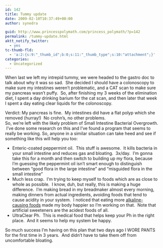 ```yaml
---
id: 142
title: Tummy update
date: 2009-02-10T10:37:49+00:00
author: synedra

guid: http://www.princesspolymath.com/princess_polymath/?p=142
permalink: /tummy-update.html
aktt_notify_twitter:
  - yes
tc-thumb-fld:
  - 'a:2:{s:9:"_thumb_id";b:0;s:11:"_thumb_type";s:10:"attachment";}'
categories:
  - Uncategorized
---
```

When last we left my intrepid tummy, we were headed to the gastro doc to talk about why it was so sad.  She decided I should have a colonoscopy to make sure my intestines weren&#8217;t problematic, and a CAT scan to make sure my pancreas wasn&#8217;t puffy.  So, after finishing my 3 weeks of the elimination diet, I spent a day drinking barium for the cat scan, and then later that week I spent a day eating clear liquids for the colonoscopy. 

<div>
</div>

<div>
  Verdict: My pancreas is fine.  My intestines did have a flat polyp which she removed (hurray!)  No crohn&#8217;s, no other problems.
</div>

<div>
</div>

<div>
  So, we&#8217;re left with the likely problem of Small Intestine Bacterial Overgrowth.  I&#8217;ve done some research on this and I&#8217;ve found a program that seems to really be working. So, anyone in a similar situation can take heed and see if something like this will help you too:
</div>

<div>
</div>

<div>
  <ul>
    <li>
      Enteric-coated peppermint oil.  This stuff is awesome.  It kills bacteria in your small intestine and reduces gas and bloating.  3x/day.  I&#8217;m gonna take this for a month and then switch to building up my flora, because I&#8217;m guessing the peppermint oil isn&#8217;t smart enough to distinguish between &#8220;good flora in the large intestine&#8221; and &#8220;misguided flora in the small intestine&#8221;
    </li>
    <li>
      Much less crap.  I&#8217;m trying to keep myself to foods which are as close to whole as possible.  I know, duh, but really, this is making a huge difference.  I&#8217;m making bread in my breadmaker almost every morning, making dinners from actual ingredients, avoiding foods that tend to cause acidity in your system.  I noticed that eating more <a href="http://www.greatestherbsonearth.com/articles/acid_alkaline.htm">alkaline-causing foods</a> made my body happier so I&#8217;m working on that.  Note that artificial sweeteners are the acidest foods of all.
    </li>
    <li>
      UltraClear Ph.  This is medical food that helps keep your Ph in the right place.  And it seems to help my system be happy.
    </li>
  </ul>
  
  <div>
    So much success I&#8217;m having on this plan that two days ago I WORE PANTS for the first time in 3 years.  And didn&#8217;t have to take them off from uncomfortable bloating.
  </div>
</div>